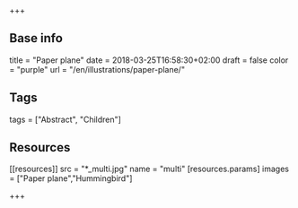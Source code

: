 +++

## Base info
title = "Paper plane"
date = 2018-03-25T16:58:30+02:00
draft = false
color = "purple"
url = "/en/illustrations/paper-plane/"

## Tags
tags = ["Abstract", "Children"]

## Resources
[[resources]]
  src = "*_multi.jpg"
  name = "multi"
 [resources.params]
    images = ["Paper plane","Hummingbird"]

+++


